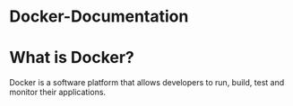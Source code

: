 # Docker-Documentation

# What is Docker?

Docker is a software platform that allows developers to run, build, test and monitor their applications.
